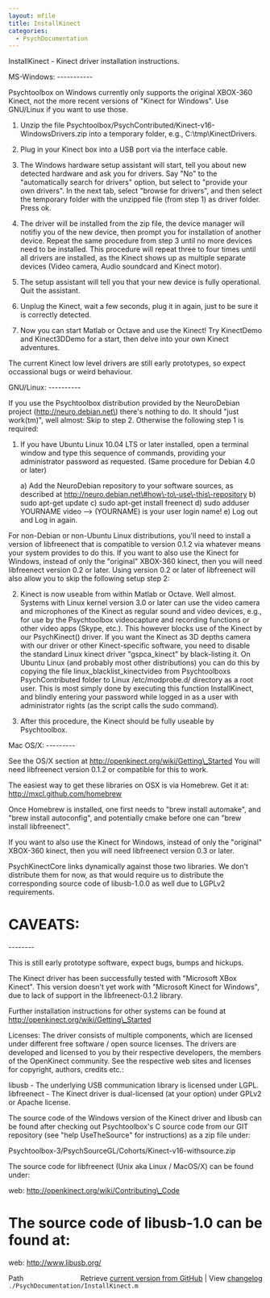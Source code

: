 ```yaml
---
layout: mfile
title: InstallKinect
categories:
  - PsychDocumentation
---
```


InstallKinect \- Kinect driver installation instructions.

MS\-Windows:
\-\-\-\-\-\-\-\-\-\-\-

Psychtoolbox on Windows currently only supports the original XBOX\-360 Kinect,
not the more recent versions of "Kinect for Windows". Use GNU/Linux if you want
to use those.

1. Unzip the file Psychtoolbox/PsychContributed/Kinect\-v16\-WindowsDrivers.zip
   into a temporary folder, e.g., C:\\tmp\\KinectDrivers.

2. Plug in your Kinect box into a USB port via the interface cable.

3. The Windows hardware setup assistant will start, tell you about new
   detected hardware and ask you for drivers. Say "No" to the
   "automatically search for drivers" option, but select to "provide your
   own drivers". In the next tab, select "browse for drivers", and then
   select the temporary folder with the unzipped file \(from step 1\) as
   driver folder. Press ok.

4. The driver will be installed from the zip file, the device manager
   will notifiy you of the new device, then prompt you for installation
   of another device. Repeat the same procedure from step 3 until no more
   devices need to be installed. This procedure will repeat three to four
   times until all drivers are installed, as the Kinect shows up as
   multiple separate devices \(Video camera, Audio soundcard and
   Kinect motor\).

5. The setup assistant will tell you that your new device is fully
   operational. Quit the assistant.

6. Unplug the Kinect, wait a few seconds, plug it in again, just to be
   sure it is correctly detected.

7. Now you can start Matlab or Octave and use the Kinect\! Try KinectDemo
   and Kinect3DDemo for a start, then delve into your own Kinect adventures.

The current Kinect low level drivers are still early prototypes, so
expect occassional bugs or weird behaviour.


GNU/Linux:
\-\-\-\-\-\-\-\-\-\-

If you use the Psychtoolbox distribution provided by the NeuroDebian
project \(http://neuro.debian.net\) there's nothing to do. It should "just
work\(tm\)", well almost: Skip to step 2. Otherwise the following step 1
is required:

1. If you have Ubuntu Linux 10.04 LTS or later installed, open a terminal
window and type this sequence of commands, providing your administrator
password as requested. \(Same procedure for Debian 4.0 or later\)

   a\) Add the NeuroDebian repository to your software sources, as described
      at http://neuro.debian.net\#how\-to\-use\-this\-repository
   b\) sudo apt\-get update
   c\) sudo apt\-get install freenect
   d\) sudo adduser YOURNAME video
      \-\-\> \(YOURNAME\) is your user login name\!
   e\) Log out and Log in again.

For non\-Debian or non\-Ubuntu Linux distributions, you'll need to install
a version of libfreenect that is compatible to version 0.1.2 via whatever
means your system provides to do this. If you want to also use the Kinect for
Windows, instead of only the "original" XBOX\-360 kinect, then you will need
libfreenect version 0.2 or later. Using version 0.2 or later of libfreenect
will also allow you to skip the following setup step 2:

2. Kinect is now useable from within Matlab or Octave. Well almost.
Systems with Linux kernel version 3.0 or later can use the video camera
and microphones of the Kinect as regular sound and video devices, e.g.,
for use by the Psychtoolbox videocapture and recording functions or other
video apps \(Skype, etc.\). This however blocks use of the Kinect by our
PsychKinect\(\) driver. If you want the Kinect as 3D depths camera with
our driver or other Kinect\-specific software, you need to disable the
standard Linux kinect driver "gspca\_kinect" by black\-listing it. On
Ubuntu Linux \(and probably most other distributions\) you can do this
by copying the file linux\_blacklist\_kinectvideo from Psychtoolboxs
PsychContributed folder to Linux /etc/modprobe.d/ directory as a root
user. This is most simply done by executing this function InstallKinect,
and blindly entering your password while logged in as a user with
administrator rights \(as the script calls the sudo command\).

3. After this procedure, the Kinect should be fully useable by Psychtoolbox.


Mac OS/X:
\-\-\-\-\-\-\-\-\-

See the OS/X section at http://openkinect.org/wiki/Getting\_Started
You will need libfreenect version 0.1.2 or compatible for this to work.

The easiest way to get these libraries on OSX is via Homebrew.
Get it at: http://mxcl.github.com/homebrew

Once Homebrew is installed, one first needs to "brew install automake",
and "brew install autoconfig", and potentially cmake before one can
"brew install libfreenect".

If you want to also use the Kinect for Windows, instead of only the
"original" XBOX\-360 kinect, then you will need libfreenect version 0.3 or
later.

PsychKinectCore links dynamically against those two libraries. We don't
distribute them for now, as that would require us to distribute the
corresponding source code of libusb\-1.0.0 as well due to LGPLv2
requirements.


# CAVEATS:
\-\-\-\-\-\-\-\-

This is still early prototype software, expect bugs, bumps and hickups.

The Kinect driver has been successfully tested with "Microsoft XBox
Kinect". This version doesn't yet work with "Microsoft Kinect for
Windows", due to lack of support in the libfreenect\-0.1.2 library.

Further installation instructions for other systems can be found at
http://openkinect.org/wiki/Getting\_Started


Licenses: The driver consists of multiple components, which are licensed
under different free software / open source licenses. The drivers are
developed and licensed to you by their respective developers, the members
of the OpenKinect community. See the respective web sites and licenses
for copyright, authors, credits etc.:

libusb \- The underlying USB communication library is licensed under LGPL.
libfreenect \- The Kinect driver is dual\-licensed \(at your option\) under
GPLv2 or Apache license.

The source code of the Windows version of the Kinect driver and libusb
can be found after checking out Psychtoolbox's C source code from our GIT
repository \(see "help UseTheSource" for instructions\) as a zip file
under:

Psychtoolbox\-3/PsychSourceGL/Cohorts/Kinect\-v16\-withsource.zip

The source code for libfreenect \(Unix aka Linux / MacOS/X\) can be found
under:

web: http://openkinect.org/wiki/Contributing\_Code

# The source code of libusb\-1.0 can be found at:

web: http://www.libusb.org/



<div class="code_header" style="text-align:right;">
  <span style="float:left;">Path&nbsp;&nbsp;</span> <span class="counter">Retrieve <a href=
  "https://raw.github.com/Psychtoolbox-3/Psychtoolbox-3/beta/./PsychDocumentation/InstallKinect.m">current version from GitHub</a> | View <a href=
  "https://github.com/Psychtoolbox-3/Psychtoolbox-3/commits/beta/./PsychDocumentation/InstallKinect.m">changelog</a></span>
</div>
<div class="code">
  <code>./PsychDocumentation/InstallKinect.m</code>
</div>
